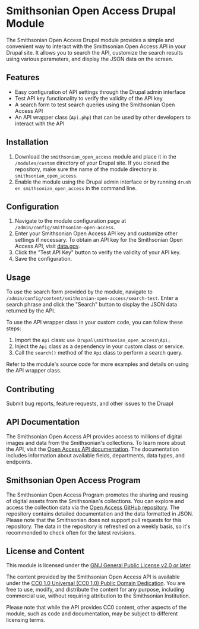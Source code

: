 # Smithsonian Open Access Drupal Module

The Smithsonian Open Access Drupal module provides a simple and convenient way to interact with the Smithsonian Open Access API in your Drupal site. It allows you to search the API, customize the search results using various parameters, and display the JSON data on the screen.

## Features

- Easy configuration of API settings through the Drupal admin interface
- Test API key functionality to verify the validity of the API key
- A search form to test search queries using the Smithsonian Open Access API
- An API wrapper class (`Api.php`) that can be used by other developers to interact with the API

## Installation

1. Download the `smithsonian_open_access` module and place it in the `/modules/custom` directory of your Drupal site. If you cloned the repository, make sure the name of the module directory is `smithsonian_open_access`.
2. Enable the module using the Drupal admin interface or by running `drush en smithsonian_open_access` in the command line.

## Configuration

1. Navigate to the module configuration page at `/admin/config/smithsonian-open-access`.
2. Enter your Smithsonian Open Access API key and customize other settings if necessary. To obtain an API key for the Smithsonian Open Access API, visit [data.gov](https://api.data.gov/signup/).
3. Click the "Test API Key" button to verify the validity of your API key.
4. Save the configuration.

## Usage

To use the search form provided by the module, navigate to `/admin/config/content/smithsonian-open-access/search-test`. Enter a search phrase and click the "Search" button to display the JSON data returned by the API.

To use the API wrapper class in your custom code, you can follow these steps:

1. Import the `Api` class: `use Drupal\smithsonian_open_access\Api;`
2. Inject the `Api` class as a dependency in your custom class or service.
3. Call the `search()` method of the `Api` class to perform a search query.

Refer to the module's source code for more examples and details on using the API wrapper class.

## Contributing
Submit bug reports, feature requests, and other issues to the Druapl

## API Documentation

The Smithsonian Open Access API provides access to millions of digital images and data from the Smithsonian's collections. To learn more about the API, visit the [Open Access API documentation](https://edan.si.edu/openaccess/apidocs/). The documentation includes information about available fields, departments, data types, and endpoints.

## Smithsonian Open Access Program

The Smithsonian Open Access Program promotes the sharing and reusing of digital assets from the Smithsonian's collections. You can explore and access the collection data via the [Open Access GitHub repository](https://github.com/your-github-repository-link). The repository contains detailed documentation and the data formatted in JSON. Please note that the Smithsonian does not support pull requests for this repository. The data in the repository is refreshed on a weekly basis, so it's recommended to check often for the latest revisions.

## License and Content

This module is licensed under the [GNU General Public License v2.0 or later](https://www.gnu.org/licenses/gpl-2.0.html).

The content provided by the Smithsonian Open Access API is available under the [CC0 1.0 Universal (CC0 1.0) Public Domain Dedication](https://creativecommons.org/publicdomain/zero/1.0/). You are free to use, modify, and distribute the content for any purpose, including commercial use, without requiring attribution to the Smithsonian Institution.

Please note that while the API provides CC0 content, other aspects of the module, such as code and documentation, may be subject to different licensing terms.
